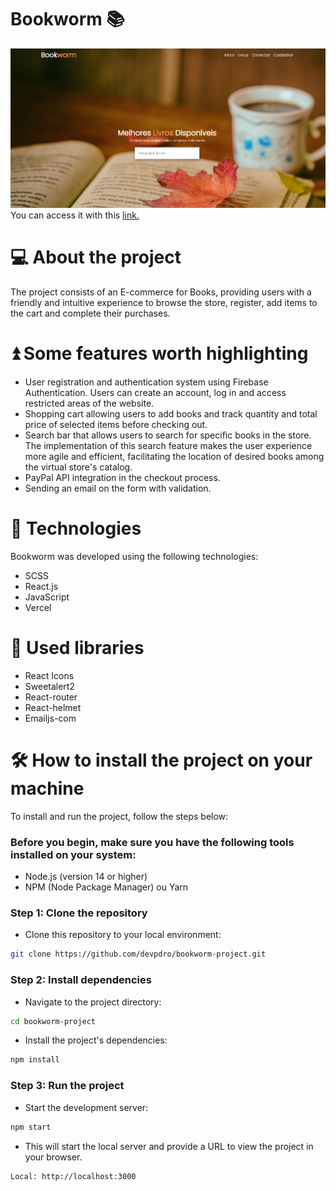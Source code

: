 # Bookworm 📚
![Alt text](src/assets/readme/bookworm.png)
You can access it with this [link.](https://ecommerce-project-livid-chi.vercel.app/)

# 💻 About the project 
The project consists of an E-commerce for Books, providing users with a friendly and intuitive experience to browse the store, register, add items to the cart and complete their purchases.

# ⏫ Some features worth highlighting

- User registration and authentication system using Firebase Authentication. Users can create an account, log in and access restricted areas of the website.
- Shopping cart allowing users to add books and track quantity and total price of selected items before checking out.
- Search bar that allows users to search for specific books in the store. The implementation of this search feature makes the user experience more agile and efficient, facilitating the location of desired books among the virtual store's catalog.
- PayPal API integration in the checkout process.
- Sending an email on the form with validation.

# 🚀 Technologies 
Bookworm was developed using the following technologies:

- SCSS
- React.js
- JavaScript
- Vercel

# 🔨 Used libraries 

- React Icons
- Sweetalert2
- React-router
- React-helmet
- Emailjs-com

# 🛠️ How to install the project on your machine
To install and run the project, follow the steps below:

<h3>Before you begin, make sure you have the following tools installed on your system:</h3>

- Node.js (version 14 or higher)
- NPM (Node Package Manager) ou Yarn

<h3>Step 1: Clone the repository</h3> 

- Clone this repository to your local environment:

```bash
git clone https://github.com/devpdro/bookworm-project.git
```

<h3>Step 2: Install dependencies</h3> 

- Navigate to the project directory:

```bash
cd bookworm-project
```

- Install the project's dependencies:

```bash
npm install
```

<h3>Step 3: Run the project</h3> 

- Start the development server:

```bash
npm start
```

- This will start the local server and provide a URL to view the project in your browser.
  
```bash
Local: http://localhost:3000
```
